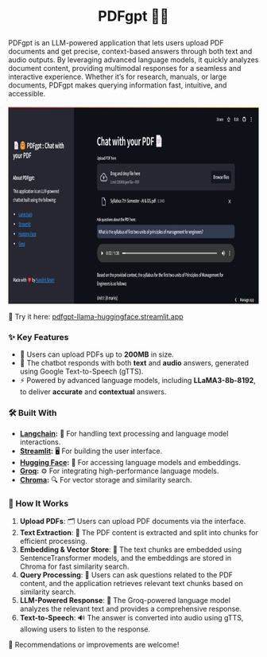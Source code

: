 <h1> <p align="center"> PDFgpt 📄🤖 </p> </h1>

PDFgpt is an LLM-powered application that lets users upload PDF documents and get precise, context-based answers through both text and audio outputs. By leveraging advanced language models, it quickly analyzes document content, providing multimodal responses for a seamless and interactive experience. Whether it’s for research, manuals, or large documents, PDFgpt makes querying information fast, intuitive, and accessible.

<p align="center">
<img src="PDFgpt.png" width="800" height="400"/>
</p>
  
🌟 Try it here: [pdfgpt-llama-huggingface.streamlit.app](https://pdfgpt-llama-huggingface.streamlit.app/)


### ✨ Key Features
- 📁 Users can upload PDFs up to **200MB** in size.
- 📝 The chatbot responds with both **text** and **audio** answers, generated using Google Text-to-Speech (gTTS).
- ⚡ Powered by advanced language models, including **LLaMA3-8b-8192**, to deliver **accurate** and **contextual** answers.

### 🛠️ Built With
- **[Langchain](https://www.langchain.com/):** 🧠 For handling text processing and language model interactions.
- **[Streamlit](https://streamlit.io/):** 🖥️ For building the user interface.
- **[Hugging Face](https://huggingface.co/):** 🤗 For accessing language models and embeddings.
- **[Groq](https://groq.com/groqcloud/):** ⚙️ For integrating high-performance language models.
- **[Chroma](https://www.trychroma.com/):** 🔍 For vector storage and similarity search.

### 🚀 How It Works
1. **Upload PDFs**: 🗂️ Users can upload PDF documents via the interface.
2. **Text Extraction**: 📜 The PDF content is extracted and split into chunks for efficient processing.
3. **Embedding & Vector Store**: 🧬 The text chunks are embedded using SentenceTransformer models, and the embeddings are stored in Chroma for fast similarity search.
4. **Query Processing**: 🧐 Users can ask questions related to the PDF content, and the application retrieves relevant text chunks based on similarity search.
5. **LLM-Powered Response**: 🤖 The Groq-powered language model analyzes the relevant text and provides a comprehensive response.
6. **Text-to-Speech**: 🔊 The answer is converted into audio using gTTS, allowing users to listen to the response.

💬 Recommendations or improvements are welcome!
